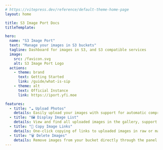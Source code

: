 ```yaml
---
# https://vitepress.dev/reference/default-theme-home-page
layout: home

title: S3 Image Port Docs
titleTemplate:

hero:
  name: "S3 Image Port"
  text: "Manage your images in S3 buckets"
  tagline: Dashboard for images in S3, and S3 compatible services
  image:
    src: /favicon.svg
    alt: S3 Image Port Logo
  actions:
    - theme: brand
      text: Getting Started
      link: /guide/what-is-sip
    - theme: alt
      text: Official Instance
      link: https://iport.yfi.moe

features:
  - title: "☁️ Upload Photos"
    details: Easily upload your images with support for automatic compression and format conversion
  - title: "🖼️ Display Image List"
    details: View and find all uploaded images in the gallery, support filtering options
  - title: "🔗 Copy Image Links"
    details: One-click copying of links to uploaded images in raw or markdown format
  - title: "🗑️ Delete Images"
    details: Remove images from your bucket directly through the panel
---
```

